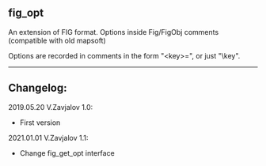 ## fig_opt

An extension of FIG format. Options inside Fig/FigObj
comments (compatible with old mapsoft)

Options are recorded in comments in the form
"\<key>=<value>", or just "\key".

-----------
## Changelog:

2019.05.20 V.Zavjalov 1.0:
- First version

2021.01.01 V.Zavjalov 1.1:
- Change fig_get_opt interface
